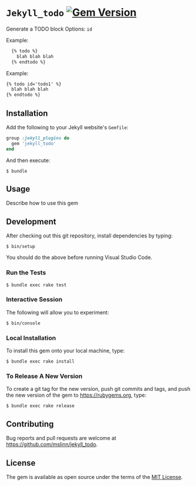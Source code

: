 # `Jekyll_todo` [![Gem Version](https://badge.fury.io/rb/jekyll_todo.svg)](https://badge.fury.io/rb/jekyll_todo)

Generate a TODO block
Options:
  `id`

Example:

```html
  {% todo %}
    blah blah blah
  {% endtodo %}
```

Example:

```html
{% todo id='todo1' %}
  blah blah blah
{% endtodo %}
```


## Installation

Add the following to your Jekyll website's `Gemfile`:

```ruby
group :jekyll_plugins do
  gem 'jekyll_todo'
end
```

And then execute:

```shell
$ bundle
```


## Usage

Describe how to use this gem


## Development

After checking out this git repository, install dependencies by typing:

```shell
$ bin/setup
```

You should do the above before running Visual Studio Code.


### Run the Tests

```shell
$ bundle exec rake test
```


### Interactive Session

The following will allow you to experiment:

```shell
$ bin/console
```


### Local Installation

To install this gem onto your local machine, type:

```shell
$ bundle exec rake install
```


### To Release A New Version

To create a git tag for the new version, push git commits and tags,
and push the new version of the gem to https://rubygems.org, type:

```shell
$ bundle exec rake release
```


## Contributing

Bug reports and pull requests are welcome at https://github.com/mslinn/jekyll_todo.


## License

The gem is available as open source under the terms of the [MIT License](https://opensource.org/licenses/MIT).
